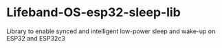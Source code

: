 # Lifeband-OS-esp32-sleep-lib
Library to enable synced and intelligent low-power sleep and wake-up on ESP32 and ESP32c3
